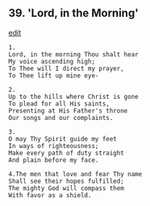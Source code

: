 
## 39.  'Lord, in the Morning'
[edit](https://docs.google.com/document/d/1P1RzXFc8q8LiGCq5UrY4J28YkYM3EjVA/edit?mode=html)




    1.
    Lord, in the morning Thou shalt hear
    My voice ascending high;
    To Thee will I direct my prayer,
    To Thee lift up mine eye-

    2.
    Up to the hills where Christ is gone
    To plead for all His saints,
    Presenting at His Father's throne
    Our songs and our complaints.

    3.
    O may Thy Spirit guide my feet
    In ways of righteousness;
    Make every path of duty straight
    And plain before my face.

    4.The men that love and fear Thy name
    Shall see their hopes fulfilled;
    The mighty God will compass them
    With favor as a shield.
